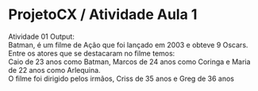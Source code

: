# ProjetoCX / Atividade Aula 1

Atividade 01 Output:<br>
Batman, é um filme de Ação que foi lançado em 2003 e obteve 9 Oscars.<br>
Entre os atores que se destacaram no filme temos:<br>
Caio de 23 anos como Batman, Marcos de 24 anos como Coringa e Maria de 22 anos como Arlequina. <br>
O filme foi dirigido pelos irmãos, Criss de 35 anos e Greg de 36 anos<br>
